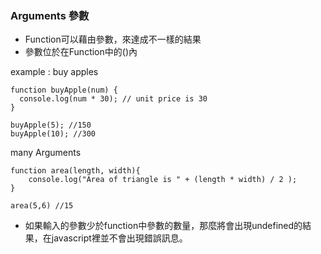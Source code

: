 ### Arguments 參數
* Function可以藉由參數，來達成不一樣的結果
* 參數位於在Function中的()內

example : buy apples
```
function buyApple(num) {
  console.log(num * 30); // unit price is 30
}

buyApple(5); //150
buyApple(10); //300
```

many Arguments
```
function area(length, width){
    console.log("Area of triangle is " + (length * width) / 2 );
}

area(5,6) //15
```
* 如果輸入的參數少於function中參數的數量，那麼將會出現undefined的結果，在javascript裡並不會出現錯誤訊息。
